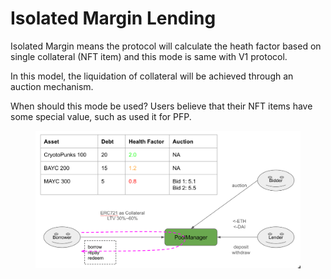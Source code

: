 # Isolated Margin Lending

Isolated Margin means the protocol will calculate the heath factor based on single collateral (NFT item) and this mode is same with V1 protocol.

In this model, the liquidation of collateral will be achieved through an auction mechanism.

When should this mode be used? Users believe that their NFT items have some special value, such as used it for PFP.

<figure><img src="../.gitbook/assets/image (2).png" alt=""><figcaption></figcaption></figure>
